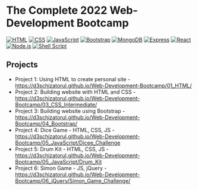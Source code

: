 # The Complete 2022 Web-Development Bootcamp

[![HTML](https://img.shields.io/badge/HTML-239120?style=for-the-badge&logo=html5&logoColor=white)](https://html.com/)
[![CSS](https://img.shields.io/badge/CSS-239120?&style=for-the-badge&logo=css3&logoColor=white)](https://www.free-css.com/)
[![JavaScript](https://img.shields.io/badge/JavaScript-F7DF1E?style=for-the-badge&logo=javascript&logoColor=black)](https://www.javascript.com/)
[![Bootstrap](https://img.shields.io/badge/Bootstrap-563D7C?style=for-the-badge&logo=bootstrap&logoColor=white)](https://getbootstrap.com/)
[![MongoDB](
https://img.shields.io/badge/MongoDB-4EA94B?style=for-the-badge&logo=mongodb&logoColor=white)](https://www.mongodb.com/)
[![Express](https://img.shields.io/badge/Express.js-404D59?style=for-the-badge)](http://expressjs.com/)
[![React](
https://img.shields.io/badge/React-20232A?style=for-the-badge&logo=react&logoColor=61DAFB)](https://reactjs.org/)
[![Node.js](https://img.shields.io/badge/Node.js-43853D?style=for-the-badge&logo=node.js&logoColor=white)](https://nodejs.org/)
[![Shell Script](https://img.shields.io/badge/Shell_Script-121011?style=for-the-badge&logo=gnu-bash&logoColor=white)](https://www.shellscript.sh/)

## Projects

- Project 1: Using HTML to create personal site - https://d3schizatorul.github.io/Web-Development-Bootcamp/01_HTML/
- Project 2: Building website with HTML and CSS - https://d3schizatorul.github.io/Web-Development-Bootcamp/03_CSS_Intermediate/
- Project 3: Building website using Bootstrap - https://d3schizatorul.github.io/Web-Development-Bootcamp/04_Bootstrap/
- Project 4: Dice Game - HTML, CSS, JS - https://d3schizatorul.github.io/Web-Development-Bootcamp/05_JavaScript/Dicee_Challenge
- Project 5: Drum Kit - HTML, CSS, JS - https://d3schizatorul.github.io/Web-Development-Bootcamp/05_JavaScript/Drum_Kit
- Project 6: Simon Game - JS, jQuery - https://d3schizatorul.github.io/Web-Development-Bootcamp/06_jQuery/Simon_Game_Challenge/
